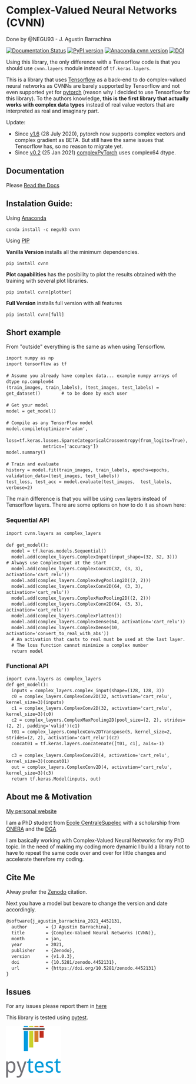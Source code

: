 # Complex-Valued Neural Networks (CVNN)
Done by @NEGU93 - J. Agustin Barrachina

[![Documentation Status](https://readthedocs.org/projects/complex-valued-neural-networks/badge/?version=latest)](https://complex-valued-neural-networks.readthedocs.io/en/latest/?badge=latest) [![PyPI version](https://badge.fury.io/py/cvnn.svg)](https://badge.fury.io/py/cvnn) [![Anaconda cvnn version](https://img.shields.io/conda/v/NEGU93/cvnn.svg)](https://anaconda.org/negu93/cvnn) [![DOI](https://zenodo.org/badge/296050056.svg)](https://zenodo.org/badge/latestdoi/296050056)

Using this library, the only difference with a Tensorflow code is that you should use `cvnn.layers` module instead of `tf.keras.layers`.

This is a library that uses [Tensorflow](https://www.tensorflow.org) as a back-end to do complex-valued neural networks as CVNNs are barely supported by Tensorflow and not even supported yet for [pytorch](https://github.com/pytorch/pytorch/issues/755) (reason why I decided to use Tensorflow for this library). To the authors knowledge, **this is the first library that actually works with complex data types** instead of real value vectors that are interpreted as real and imaginary part.

Update:
  - Since [v1.6](https://pytorch.org/blog/pytorch-1.6-released/#beta-complex-numbers) (28 July 2020), pytorch now supports complex vectors and complex gradient as BETA. But still have the same issues that Tensorflow has, so no reason to migrate yet.
  - Since [v0.2](https://github.com/wavefrontshaping/complexPyTorch/releases/tag/0.2) (25 Jan 2021) [complexPyTorch](https://github.com/wavefrontshaping/complexPyTorch) uses complex64 dtype.

## Documentation

Please [Read the Docs](https://complex-valued-neural-networks.readthedocs.io/en/latest/index.html)

## Instalation Guide:

Using [Anaconda](https://anaconda.org/negu93/cvnn)

```
conda install -c negu93 cvnn
```

Using [PIP](https://pypi.org/project/cvnn/)

**Vanilla Version**
installs all the minimum dependencies.

```
pip install cvnn
```
**Plot capabilities**
has the posibility to plot the results obtained with the training with several plot libraries.

```
pip install cvnn[plotter]
```

**Full Version** installs full version with all features

```
pip install cvnn[full]
```

## Short example

From "outside" everything is the same as when using Tensorflow.

```
import numpy as np
import tensorflow as tf

# Assume you already have complex data... example numpy arrays of dtype np.complex64
(train_images, train_labels), (test_images, test_labels) = get_dataset()        # to be done by each user

# Get your model
model = get_model()

# Compile as any TensorFlow model
model.compile(optimizer='adam', 
              loss=tf.keras.losses.SparseCategoricalCrossentropy(from_logits=True),
              metrics=['accuracy'])
model.summary()

# Train and evaluate
history = model.fit(train_images, train_labels, epochs=epochs, validation_data=(test_images, test_labels))
test_loss, test_acc = model.evaluate(test_images,  test_labels, verbose=2)
```
The main difference is that you will be using `cvnn` layers instead of Tensorflow layers.
There are some options on how to do it as shown here:

### Sequential API
```
import cvnn.layers as complex_layers

def get_model():
  model = tf.keras.models.Sequential()
  model.add(complex_layers.ComplexInput(input_shape=(32, 32, 3)))                     # Always use ComplexInput at the start
  model.add(complex_layers.ComplexConv2D(32, (3, 3), activation='cart_relu'))
  model.add(complex_layers.ComplexAvgPooling2D((2, 2)))
  model.add(complex_layers.ComplexConv2D(64, (3, 3), activation='cart_relu'))
  model.add(complex_layers.ComplexMaxPooling2D((2, 2)))
  model.add(complex_layers.ComplexConv2D(64, (3, 3), activation='cart_relu'))
  model.add(complex_layers.ComplexFlatten())
  model.add(complex_layers.ComplexDense(64, activation='cart_relu'))
  model.add(complex_layers.ComplexDense(10, activation='convert_to_real_with_abs'))   
  # An activation that casts to real must be used at the last layer. 
  # The loss function cannot minimize a complex number
  return model
```
### Functional API
```
import cvnn.layers as complex_layers
def get_model():
  inputs = complex_layers.complex_input(shape=(128, 128, 3))
  c0 = complex_layers.ComplexConv2D(32, activation='cart_relu', kernel_size=3)(inputs)
  c1 = complex_layers.ComplexConv2D(32, activation='cart_relu', kernel_size=3)(c0)
  c2 = complex_layers.ComplexMaxPooling2D(pool_size=(2, 2), strides=(2, 2), padding='valid')(c1)
  t01 = complex_layers.ComplexConv2DTranspose(5, kernel_size=2, strides=(2, 2), activation='cart_relu')(c2)
  concat01 = tf.keras.layers.concatenate([t01, c1], axis=-1)

  c3 = complex_layers.ComplexConv2D(4, activation='cart_relu', kernel_size=3)(concat01)
  out = complex_layers.ComplexConv2D(4, activation='cart_relu', kernel_size=3)(c3)
  return tf.keras.Model(inputs, out)
```


## About me & Motivation

[My personal website](https://negu93.github.io/agustinbarrachina/)

I am a PhD student from [Ecole CentraleSupelec](https://www.centralesupelec.fr/)
with a scholarship from [ONERA](https://www.onera.fr/en) and the [DGA](https://www.defense.gouv.fr/dga)

I am basically working with Complex-Valued Neural Networks for my PhD topic.
In the need of making my coding more dynamic I build a library not to have to repeat the same code over and over for little changes and accelerate therefore my coding.

## Cite Me

Alway prefer the [Zenodo](https://zenodo.org/record/4452131/export/hx#.YAkuw-j0mUl) citation. 

Next you have a model but beware to change the version and date accordingly.

```
@software{j_agustin_barrachina_2021_4452131,
  author       = {J Agustin Barrachina},
  title        = {Complex-Valued Neural Networks (CVNN)},
  month        = jan,
  year         = 2021,
  publisher    = {Zenodo},
  version      = {v1.0.3},
  doi          = {10.5281/zenodo.4452131},
  url          = {https://doi.org/10.5281/zenodo.4452131}
}
```

## Issues

For any issues please report them in [here](https://github.com/NEGU93/cvnn/issues)

This library is tested using [pytest](https://docs.pytest.org/).

![pytest logo](tests/pytest.png)



